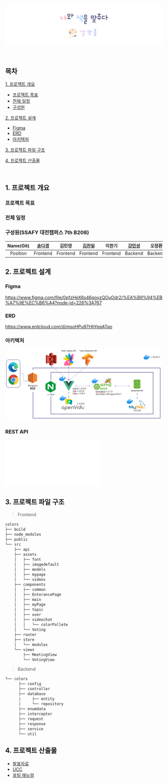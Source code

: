 ![ColorsBanner](README-asset/colors-banner.png)

<br>

## 목차
[1. 프로젝트 개요](#1-프로젝트-개요)
- [프로젝트 목표](#프로젝트-목표)
- [전체 일정](#일정)
- [구성원](#구성원)


[2. 프로젝트 설계](#2-프로젝트-설계)
- [Figma](#figma)
- [ERD](#erd)
- [아키텍처](#아키텍처)


[3. 프로젝트 파일 구조](#3-프로젝트-파일-구조)


[4. 프로젝트 산출물](#4-프로젝트-산출물)

<br>

## 1. 프로젝트 개요
  ### 프로젝트 목표
  ### 전체 일정
  ### 구성원(SSAFY 대전캠퍼스 7th B208)
  |   Name(Git)   | [송다경](https://github.com/sa11k/) | 김민영 | [김찬일](https://github.com/chanilkim) | 이한기 | [강민성](https://github.com/pfcskms1997) | 오정환 |
  | :------: | ------ | ------ | ------ | ------ | ------ | ------ |
  | Position | Frontend | Frontend | Frontend | Frontend | Backend | Backend |

## 2. 프로젝트 설계
   ### Figma
   https://www.figma.com/file/0pfzHeX6s46qoyzQOuOdr2/%EA%B9%94%EB%A7%9E%EC%B6%A4?node-id=226%3A767
   ### ERD
   https://www.erdcloud.com/d/msoHPu97HhYepATqo
   ### 아키텍처
   ![architecture](README-asset/architecture.png)
   ### REST API
   ![docs](README-asset/rest-api-docs.pdf)
     

## 3. 프로젝트 파일 구조
 >  Frontend
```
colors
├── build
├── node_modules
├── public
└── src
    ├── api
    ├── assets
    │   ├── font
    │   ├── imagedefault
    │   ├── models
    │   ├── mypage
    │   └── videos
    ├── components
    │   ├── common
    │   ├── EnterancePage
    │   ├── main
    │   ├── myPage
    │   ├── topic
    │   ├── user
    │   ├── videochat
    │   │   └── colorPallete
    │   └── Voting
    ├── router
    ├── store
    │   └── modules
    └── views
        ├── MeetingView
        └── VotingView
```



> Backend
```
└── colors
      ├── config
      ├── controller
      ├── database
      |     ├── entity
      |     └── repository
      ├── enumdata
      ├── interceptor
      ├── request
      ├── response
      ├── service
      └── util
```

## 4. 프로젝트 산출물
  - [발표자료](exec/발표자료.pptx)
  - [UCC](http://www.youtube.com)
  - [포팅 매뉴얼](exec/포팅매뉴얼.pdf)
